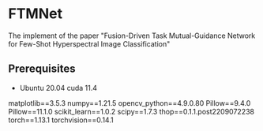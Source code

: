 # FTMNet
The implement of the paper "Fusion-Driven Task Mutual-Guidance Network for Few-Shot Hyperspectral Image Classification"
## Prerequisites
+ Ubuntu 20.04 cuda 11.4

matplotlib==3.5.3
numpy==1.21.5
opencv_python==4.9.0.80
Pillow==9.4.0
Pillow==11.1.0
scikit_learn==1.0.2
scipy==1.7.3
thop==0.1.1.post2209072238
torch==1.13.1
torchvision==0.14.1
